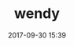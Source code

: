 ---
# FILENAME : please use your OpenClassrooms's name, available in your url.
# Example: https://openclassrooms.com/membres/celinemartinet
# must be the name of your file. If file name is celinemartinet.md, title is celinemartinet.
# lowercase, no blank space, Capital case or special character.
title: wendy

# First name or full name
name: Wendy
date: 2017-09-30 15:39

# One line.
# If you need more space, go to the next line and add 4 spaces on the left, as in 'description'.
objective: Enrichir mes connaissances et compétences à travers la formation Développeur d'applications Java.
short_description: >
    Suite à mon stage de fin d'études l'entreprise m'a proposé une alternance en Java, ce à quoi j'ai dit "oui"!

# don't touch that
template: students
description: >
    Comme précisé précédemment, je suis en reconversion professionnelle. 
	Après plus de 10 ans dans les domaines du commerce et de l'hotellerie, je souhaite à présent acquérir et valider mes nouvelles compétences dans le secteur porteur de l'informatique.

# image must be located in content/images/students
# name should be the same as this file. Eg: celinemartinet.png
image: wendy.jpg

# Change this to True when you do you pull request.
public: True

# You need to keep the exact same structure for each new project.
projects:
  - title: Présentez-vous !
    description: Une présentation de moi-même et un lien vers mon LinkedIn.
    image: wendy/projet_1.png
    link: https://www.linkedin.com/in/wendy-mar%C3%A7ais-176244159/
    # 'true' makes it fully available.
    # 'false' will add a black layer on the picture. IT WILL BE PUBLIC!
    finished: true
  - title: Intégrez la communauté !
    description: >
        Modifier un projet Open Source pour comprendre le fonctionnement de Git, de Github et des pull requests.
    image: wendy/projet_2.png
    link: https://openclassrooms-student-center.github.io/presentation/students/wendy.html
    finished: true
---